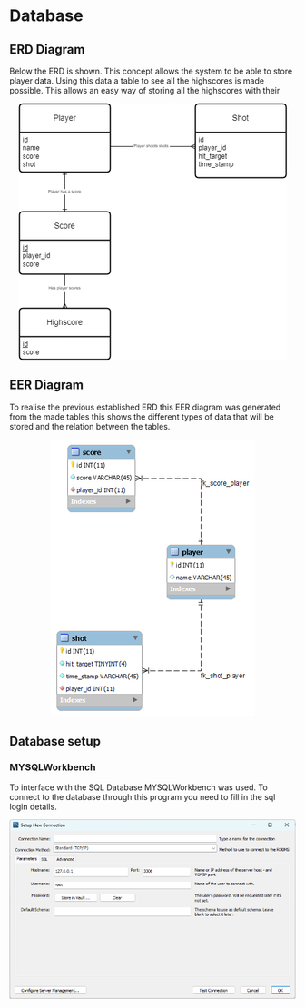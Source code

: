 # Database

## ERD Diagram
Below the ERD is shown. This concept allows the system to be able to store player data. Using this data a table to see all the highscores is made possible. This allows an easy way of storing all the highscores with their 
<div align="center">
  <img src="../assets/ERD.drawio.png" alt="logo">
</div>

## EER Diagram
To realise the previous established ERD this EER diagram was generated from the made tables this shows the different types of data that will be stored and the relation between the tables.
<div align="center">
  <img src="../assets/EER.png" alt="logo">
</div>

## Database setup

### MYSQLWorkbench
To interface with the SQL Database MYSQLWorkbench was used. To connect to the database through this program you need to fill in the sql login details.
<div align="center">
  <img src="../assets/sqlworkbenchconnect.png" alt="logo">
</div>



